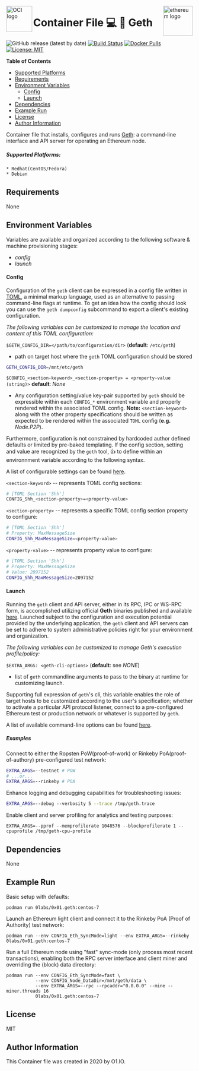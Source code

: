 <p><img src="https://avatars1.githubusercontent.com/u/12563465?s=200&v=4" alt="OCI logo" title="oci" align="left" height="70" /></p>
<p><img src="https://retohercules.com/images/ethereum-png-11.png" alt="ethereum logo" title="ethereum" align="right" height="80" /></p>

Container File :computer: :link: Geth
=========
![GitHub release (latest by date)](https://img.shields.io/github/v/release/0x0I/container-file-geth?color=yellow)
[![Build Status](https://travis-ci.org/0x0I/container-file-geth.svg?branch=master)](https://travis-ci.org/0x0I/container-file-geth)
[![Docker Pulls](https://img.shields.io/docker/pulls/0labs/0x01.geth?style=flat)](https://hub.docker.com/repository/docker/0labs/0x01.geth)
[![License: MIT](https://img.shields.io/badge/License-MIT-blueviolet.svg)](https://opensource.org/licenses/MIT)

**Table of Contents**
  - [Supported Platforms](#supported-platforms)
  - [Requirements](#requirements)
  - [Environment Variables](#environment-variables)
      - [Config](#config)
      - [Launch](#launch)
  - [Dependencies](#dependencies)
  - [Example Run](#example-run)
  - [License](#license)
  - [Author Information](#author-information)

Container file that installs, configures and runs [Geth](https://geth.ethereum.org): a command-line interface and API server for operating an Ethereum node.

##### Supported Platforms:
```
* Redhat(CentOS/Fedora)
* Debian
```

Requirements
------------

None

Environment Variables
--------------
Variables are available and organized according to the following software & machine provisioning stages:
* _config_
* _launch_

#### Config

Configuration of the `geth` client can be expressed in a config file written in [TOML](https://github.com/toml-lang/toml), a minimal markup language, used as an alternative to passing command-line flags at runtime. To get an idea how the config should look you can use the `geth dumpconfig` subcommand to export a client's existing configuration.

_The following variables can be customized to manage the location and content of this TOML configuration:_

`$GETH_CONFIG_DIR=</path/to/configuration/dir>` (**default**: `/etc/geth`)
- path on target host where the `geth` TOML configuration should be stored

```bash
GETH_CONFIG_DIR=/mnt/etc/geth
```
 
`$CONFIG_<section-keyword>_<section-property> = <property-value (string)>` **default**: *None*

* Any configuration setting/value key-pair supported by `geth` should be expressible within each `CONFIG_*` environment variable and properly rendered within the associated TOML config. **Note:** `<section-keyword>` along with the other property specifications should be written as expected to be rendered within the associated `TOML` config (**e.g.** *Node.P2P*).

Furthermore, configuration is not constrained by hardcoded author defined defaults or limited by pre-baked templating. If the config section, setting and value are recognized by the `geth` tool, :thumbsup: to define within an environnment variable according to the following syntax.

  A list of configurable settings can be found [here](https://gist.github.com/0x0I/5887dae3cdf4620ca670e3b194d82cba).

  `<section-keyword>` -- represents TOML config sections:
  ```bash
  # [TOML Section 'Shh']
  CONFIG_Shh_<section-property>=<property-value>
  ```
  
  `<section-property>` -- represents a specific TOML config section property to configure:
  
  ```bash
  # [TOML Section 'Shh']
  # Property: MaxMessageSize
  CONFIG_Shh_MaxMessageSize=<property-value>
  ```

  `<property-value>` -- represents property value to configure:
  ```bash
  # [TOML Section 'Shh']
  # Property: MaxMessageSize
  # Value: 2097152
  CONFIG_Shh_MaxMessageSize=2097152
  ```

#### Launch

Running the `geth` client and API server, either in its RPC, IPC or WS-RPC form, is accomplished utilizing official **Geth** binaries published and available [here](https://github.com/ethereum/go-ethereum/releases). Launched subject to the configuration and execution potential provided by the underlying application, the `geth` client and API servers can be set to adhere to system administrative policies right for your environment and organization.

_The following variables can be customized to manage Geth's execution profile/policy:_

`$EXTRA_ARGS: <geth-cli-options>` (**default**: see *NONE*)
- list of `geth` commandline arguments to pass to the binary at runtime for customizing launch.

Supporting full expression of `geth`'s cli, this variable enables the role of target hosts to be customized according to the user's specification; whether to activate a particular API protocol listener, connect to a pre-configured Ethereum test or production network or whatever is supported by `geth`.

  A list of available command-line options can be found [here](https://gist.github.com/0x0I/a06e231d4fd0509ddf3a44f8499a2941).

##### Examples

  Connect to either the Ropsten PoW(proof-of-work) or Rinkeby PoA(proof-of-authory) pre-configured test network:
  ```bash
  EXTRA_ARGS=--testnet # POW
  # ...or...
  EXTRA_ARGS=--rinkeby # POA
  ```

  Enhance logging and debugging capabilities for troubleshooting issues:
  ```bash
  EXTRA_ARGS=--debug --verbosity 5 --trace /tmp/geth.trace
  ```

  Enable client and server profiling for analytics and testing purposes:
  ```
  EXTRA_ARGS=--pprof --memprofilerate 1048576 --blockprofilerate 1 --cpuprofile /tmp/geth-cpu-profile
  ```

Dependencies
------------

None

Example Run
----------------
Basic setup with defaults:
```
podman run 0labs/0x01.geth:centos-7
```

Launch an Ethereum light client and connect it to the Rinkeby PoA (Proof of Authority) test network:
```
podman run --env CONFIG_Eth_SyncMode=light --env EXTRA_ARGS=--rinkeby 0labs/0x01.geth:centos-7
```

Run a full Ethereum node using "fast" sync-mode (only process most recent transactions), enabling both the RPC server interface and client miner and overriding the (block) data directory:
```
podman run --env CONFIG_Eth_SyncMode=fast \
           --env CONFIG_Node_DataDir=/mnt/geth/data \
           --env EXTRA_ARGS=--rpc --rpcaddr="0.0.0.0" --mine --miner.threads 16
           0labs/0x01.geth:centos-7
```

License
-------

MIT

Author Information
------------------

This Container file was created in 2020 by O1.IO.
